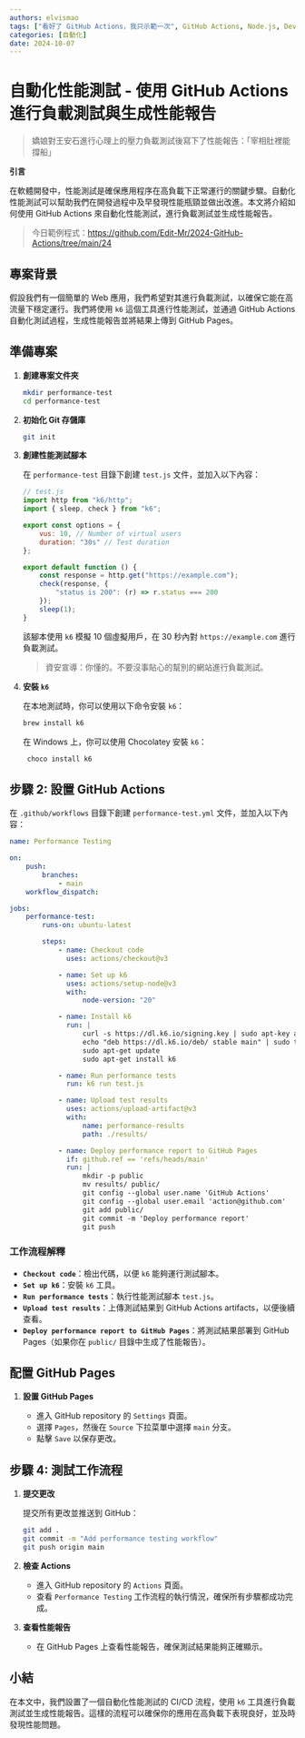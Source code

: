 ```yaml
---
authors: elvismao
tags: ["看好了 GitHub Actions，我只示範一次", GitHub Actions, Node.js, DevOps]
categories: [自動化]
date: 2024-10-07
---
```


# 自動化性能測試 - 使用 GitHub Actions 進行負載測試與生成性能報告

> 嬌娘對王安石進行心理上的壓力負載測試後寫下了性能報告：「宰相肚裡能撐船」

**引言**

在軟體開發中，性能測試是確保應用程序在高負載下正常運行的關鍵步驟。自動化性能測試可以幫助我們在開發過程中及早發現性能瓶頸並做出改進。本文將介紹如何使用 GitHub Actions 來自動化性能測試，進行負載測試並生成性能報告。

> 今日範例程式：<https://github.com/Edit-Mr/2024-GitHub-Actions/tree/main/24>

## 專案背景

假設我們有一個簡單的 Web 應用，我們希望對其進行負載測試，以確保它能在高流量下穩定運行。我們將使用 `k6` 這個工具進行性能測試，並通過 GitHub Actions 自動化測試過程，生成性能報告並將結果上傳到 GitHub Pages。

## 準備專案

1. **創建專案文件夾**

    ```bash
    mkdir performance-test
    cd performance-test
    ```

2. **初始化 Git 存儲庫**

    ```bash
    git init
    ```

3. **創建性能測試腳本**

    在 `performance-test` 目錄下創建 `test.js` 文件，並加入以下內容：

    ```javascript
    // test.js
    import http from "k6/http";
    import { sleep, check } from "k6";

    export const options = {
        vus: 10, // Number of virtual users
        duration: "30s" // Test duration
    };

    export default function () {
        const response = http.get("https://example.com");
        check(response, {
            "status is 200": (r) => r.status === 200
        });
        sleep(1);
    }
    ```

    該腳本使用 `k6` 模擬 10 個虛擬用戶，在 30 秒內對 `https://example.com` 進行負載測試。

    > 資安宣導：你懂的。不要沒事貼心的幫別的網站進行負載測試。

4. **安裝 `k6`**

    在本地測試時，你可以使用以下命令安裝 `k6`：

    ```bash
    brew install k6
    ```

    在 Windows 上，你可以使用 Chocolatey 安裝 `k6`：

    ```bash
     choco install k6
    ```

## 步驟 2: 設置 GitHub Actions

在 `.github/workflows` 目錄下創建 `performance-test.yml` 文件，並加入以下內容：

```yaml
name: Performance Testing

on:
    push:
        branches:
            - main
    workflow_dispatch:

jobs:
    performance-test:
        runs-on: ubuntu-latest

        steps:
            - name: Checkout code
              uses: actions/checkout@v3

            - name: Set up k6
              uses: actions/setup-node@v3
              with:
                  node-version: "20"

            - name: Install k6
              run: |
                  curl -s https://dl.k6.io/signing.key | sudo apt-key add -
                  echo "deb https://dl.k6.io/deb/ stable main" | sudo tee /etc/apt/sources.list.d/k6.list
                  sudo apt-get update
                  sudo apt-get install k6

            - name: Run performance tests
              run: k6 run test.js

            - name: Upload test results
              uses: actions/upload-artifact@v3
              with:
                  name: performance-results
                  path: ./results/

            - name: Deploy performance report to GitHub Pages
              if: github.ref == 'refs/heads/main'
              run: |
                  mkdir -p public
                  mv results/ public/
                  git config --global user.name 'GitHub Actions'
                  git config --global user.email 'action@github.com'
                  git add public/
                  git commit -m 'Deploy performance report'
                  git push
```

### 工作流程解釋

- **`Checkout code`**：檢出代碼，以便 `k6` 能夠運行測試腳本。
- **`Set up k6`**：安裝 `k6` 工具。
- **`Run performance tests`**：執行性能測試腳本 `test.js`。
- **`Upload test results`**：上傳測試結果到 GitHub Actions artifacts，以便後續查看。
- **`Deploy performance report to GitHub Pages`**：將測試結果部署到 GitHub Pages（如果你在 `public/` 目錄中生成了性能報告）。

## 配置 GitHub Pages

1. **設置 GitHub Pages**

    - 進入 GitHub repository 的 `Settings` 頁面。
    - 選擇 `Pages`，然後在 `Source` 下拉菜單中選擇 `main` 分支。
    - 點擊 `Save` 以保存更改。

## 步驟 4: 測試工作流程

1. **提交更改**

    提交所有更改並推送到 GitHub：

    ```bash
    git add .
    git commit -m "Add performance testing workflow"
    git push origin main
    ```

2. **檢查 Actions**

    - 進入 GitHub repository 的 `Actions` 頁面。
    - 查看 `Performance Testing` 工作流程的執行情況，確保所有步驟都成功完成。

3. **查看性能報告**

    - 在 GitHub Pages 上查看性能報告，確保測試結果能夠正確顯示。

## 小結

在本文中，我們設置了一個自動化性能測試的 CI/CD 流程，使用 `k6` 工具進行負載測試並生成性能報告。這樣的流程可以確保你的應用在高負載下表現良好，並及時發現性能問題。
